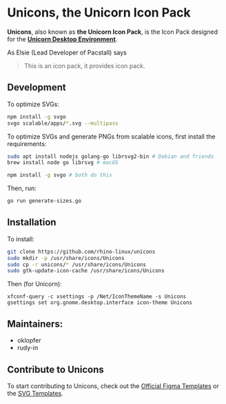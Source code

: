 # Unicons, the Unicorn Icon Pack
**Unicons**, also known as **the Unicorn Icon Pack**, is the Icon Pack designed for the [**Unicorn Desktop Environment**](https://rhinolinux.org/unicorn.html).

As Elsie (Lead Developer of Pacstall) says
> This is an icon pack, it provides icon pack.

## Development
To optimize SVGs:
```bash
npm install -g svgo
svgo scalable/apps/*.svg --multipass
```

To optimize SVGs and generate PNGs from scalable icons, first install the requirements:
```bash
sudo apt install nodejs golang-go librsvg2-bin # Debian and friends
brew install node go librsvg # macOS

npm install -g svgo # both do this
```
Then, run:
```bash
go run generate-sizes.go
```

## Installation
To install:
```bash
git clone https://github.com/rhino-linux/unicons
sudo mkdir -p /usr/share/icons/Unicons
sudo cp -r unicons/* /usr/share/icons/Unicons
sudo gtk-update-icon-cache /usr/share/icons/Unicons
```
Then (for Unicorn):
```
xfconf-query -c xsettings -p /Net/IconThemeName -s Unicons
gsettings set org.gnome.desktop.interface icon-theme Unicons
```

## Maintainers:
- oklopfer 
- rudy-in

## Contribute to Unicons
To start contributing to Unicons, check out the [Official Figma Templates](https://www.figma.com/community/file/1320453161902790267/unicons-template-kit) or the [SVG Templates](https://github.com/rhino-linux/unicons/tree/main/Templates).

